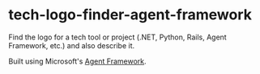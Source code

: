 # tech-logo-finder-agent-framework

Find the logo for a tech tool or project (.NET, Python, Rails, Agent Framework, etc.) and also describe it.

Built using Microsoft's [Agent Framework](https://github.com/microsoft/agent-framework).

